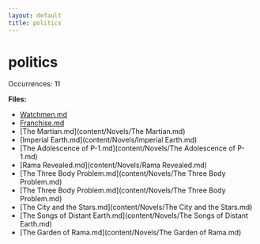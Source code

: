 ```yaml
---
layout: default
title: politics
---
```

# politics

Occurrences: 11

**Files:**

- [Watchmen.md](content/Comics/Watchmen.md)
- [Franchise.md](content/Stories/Franchise.md)
- [The Martian.md](content/Novels/The Martian.md)
- [Imperial Earth.md](content/Novels/Imperial Earth.md)
- [The Adolescence of P-1.md](content/Novels/The Adolescence of P-1.md)
- [Rama Revealed.md](content/Novels/Rama Revealed.md)
- [The Three Body Problem.md](content/Novels/The Three Body Problem.md)
- [The Three Body Problem.md](content/Novels/The Three Body Problem.md)
- [The City and the Stars.md](content/Novels/The City and the Stars.md)
- [The Songs of Distant Earth.md](content/Novels/The Songs of Distant Earth.md)
- [The Garden of Rama.md](content/Novels/The Garden of Rama.md)
